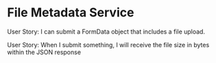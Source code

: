 # File Metadata Service

User Story: I can submit a FormData object that includes a file upload.

User Story: When I submit something, I will receive the file size in bytes within the JSON response